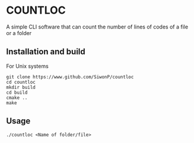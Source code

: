 # COUNTLOC

A simple CLI software that can count the number of lines of codes of a file or a
folder

## Installation and build

For Unix systems

```
git clone https://www.github.com/SiwonP/countloc
cd countloc
mkdir build
cd build
cmake ..
make
```

## Usage 

```
./countloc <Name of folder/file>
```
